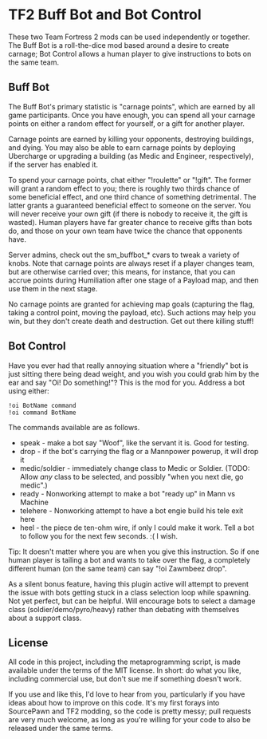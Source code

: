 TF2 Buff Bot and Bot Control
============================

These two Team Fortress 2 mods can be used independently or together. The Buff
Bot is a roll-the-dice mod based around a desire to create carnage; Bot Control
allows a human player to give instructions to bots on the same team.

Buff Bot
--------

The Buff Bot's primary statistic is "carnage points", which are earned by all
game participants. Once you have enough, you can spend all your carnage points
on either a random effect for yourself, or a gift for another player.

Carnage points are earned by killing your opponents, destroying buildings, and
dying. You may also be able to earn carnage points by deploying Ubercharge or
upgrading a building (as Medic and Engineer, respectively), if the server has
enabled it.

To spend your carnage points, chat either "!roulette" or "!gift". The former
will grant a random effect to you; there is roughly two thirds chance of some
beneficial effect, and one third chance of something detrimental. The latter
grants a guaranteed beneficial effect to someone on the server. You will never
receive your own gift (if there is nobody to receive it, the gift is wasted).
Human players have far greater chance to receive gifts than bots do, and those
on your own team have twice the chance that opponents have.

Server admins, check out the sm_buffbot_* cvars to tweak a variety of knobs.
Note that carnage points are always reset if a player changes team, but are
otherwise carried over; this means, for instance, that you can accrue points
during Humiliation after one stage of a Payload map, and then use them in the
next stage.

No carnage points are granted for achieving map goals (capturing the flag,
taking a control point, moving the payload, etc). Such actions may help you
win, but they don't create death and destruction. Get out there killing stuff!

Bot Control
-----------

Have you ever had that really annoying situation where a "friendly" bot is just
sitting there being dead weight, and you wish you could grab him by the ear and
say "Oi! Do something!"? This is the mod for you. Address a bot using either:

    !oi BotName command
    !oi command BotName

The commands available are as follows.

* speak - make a bot say "Woof", like the servant it is. Good for testing.
* drop - if the bot's carrying the flag or a Mannpower powerup, it will drop it
* medic/soldier - immediately change class to Medic or Soldier. (TODO: Allow
  *any* class to be selected, and possibly "when you next die, go medic".)
* ready - Nonworking attempt to make a bot "ready up" in Mann vs Machine
* telehere - Nonworking attempt to have a bot engie build his tele exit here
* heel - the piece de ten-ohm wire, if only I could make it work. Tell a bot to
  follow you for the next few seconds. :( I wish.

Tip: It doesn't matter where you are when you give this instruction. So if one
human player is tailing a bot and wants to take over the flag, a completely
different human (on the same team) can say "!oi Zawmbeez drop".

As a silent bonus feature, having this plugin active will attempt to prevent
the issue with bots getting stuck in a class selection loop while spawning.
Not yet perfect, but can be helpful. Will encourage bots to select a damage
class (soldier/demo/pyro/heavy) rather than debating with themselves about
a support class.

License
-------

All code in this project, including the metaprogramming script, is made
available under the terms of the MIT license. In short: do what you like,
including commercial use, but don't sue me if something doesn't work.

If you use and like this, I'd love to hear from you, particularly if you have
ideas about how to improve on this code. It's my first forays into SourcePawn
and TF2 modding, so the code is pretty messy; pull requests are very much
welcome, as long as you're willing for your code to also be released under the
same terms.
